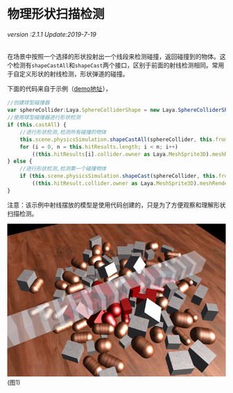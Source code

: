 # 物理形状扫描检测

###### *version :2.1.1   Update:2019-7-19*

在场景中按照一个选择的形状投射出一个线段来检测碰撞，返回碰撞到的物体。这个检测有`shapeCastAll`和`shapeCast`两个接口，区别于前面的射线检测相同。常用于自定义形状的射线检测，形状弹道的碰撞。

下面的代码来自于示例（[demo地址](https://layaair.ldc.layabox.com/demo2/?language=ch&category=3d&group=Physics3D&name=PhysicsWorld_RayShapeCast)），

```typescript
//创建球型碰撞器
var sphereCollider:Laya.SphereColliderShape = new Laya.SphereColliderShape(0.5);
//使用球型碰撞器进行形状检测
if (this.castAll) {
    //进行形状检测,检测所有碰撞的物体
    this.scene.physicsSimulation.shapeCastAll(sphereCollider, this.from, this.to, this.hitResults);
    for (i = 0, n = this.hitResults.length; i < n; i++)
        ((this.hitResults[i].collider.owner as Laya.MeshSprite3D).meshRenderer.sharedMaterial as Laya.BlinnPhongMaterial).albedoColor = new Laya.Vector4(1.0, 0.0, 0.0, 1.0);
} else {
    //进行形状检测,检测第一个碰撞物体
    if (this.scene.physicsSimulation.shapeCast(sphereCollider, this.from, this.to, this.hitResult))
        ((this.hitResult.collider.owner as Laya.MeshSprite3D).meshRenderer.sharedMaterial as Laya.BlinnPhongMaterial).albedoColor = new Laya.Vector4(1.0, 0.0, 0.0, 1.0);
}
```

注意：该示例中射线摆放的模型是使用代码创建的，只是为了方便观察和理解形状扫描检测。

![](img/1.png)<br>(图1)

